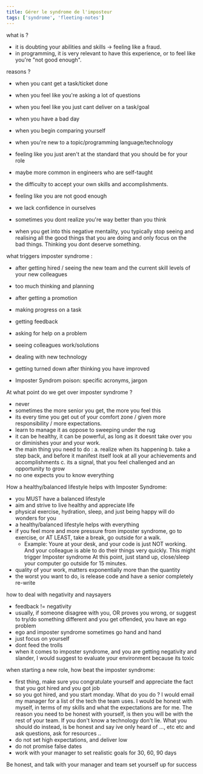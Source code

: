 ```yaml
---
title: Gérer le syndrome de l'imposteur
tags: ['syndrome', 'fleeting-notes']
---
```


what is ?
- it is doubting your abilities and skills -> feeling like a fraud.
- in programming, it is very relevant to have this experience, or to feel like you're "not good enough".

reasons ? 
- when you cant get a task/ticket done
- when you feel like you're asking a lot of questions
- when you feel like you just cant deliver on a task/goal
- when you have a bad day
- when you begin comparing yourself
- when you're new to a topic/programming language/technology
- feeling like you just aren't at the standard that you should be for your role
- maybe more common in engineers who are self-taught
- the difficulty to accept your own skills and accomplishments.
- feeling like you are not good enough
- we lack confidence in ourselves 
- sometimes you dont realize you're way better than you think


- when you get into this negative mentality, you typically stop seeing and realising all the good things that you are doing and only focus on the bad things. Thinking you dont deserve something.

what triggers imposter syndrome : 
- after getting hired / seeing the new team and the current skill levels of your new colleagues
- too much thinking and planning
- after getting a promotion
- making progress on a task
- getting feedback
- asking for help on a problem
- seeing colleagues work/solutions
- dealing with new technology
- getting turned down after thinking you have improved


- Imposter Syndrom poison: specific acronyms, jargon 


At what point do we get over imposter syndrome ?
- never 
- sometimes the more senior you get, the more you feel this 
- its every time you get out of your comfort zone / given more responsibility / more expectations. 
- learn to manage it as oppose to sweeping under the rug
- it can be healthy, it can be powerful, as long as it doesnt take over you or diminishes your and your work.
- the main thing you need to do : 
	a. realize when its happening
	b. take a step back, and before it manifest itself look at all your achievements and accomplishments
	c. its a signal, that you feel challenged and an opportunity to grow
- no one expects you to know everything

How a healthy/balanced lifestyle helps with Imposter Syndrome:
- you MUST have a balanced lifestyle
- aim and strive to live healthy and appreciate life
- physical exercise, hydration, sleep, and just being happy will do wonders for you
- a healthy/balanced lifestyle helps with everything
- if you feel more and more pressure from imposter syndrome, go to exercise, or AT LEAST, take a break, go outside for a walk.
	- Example: 
		Youre at your desk, and your code is just NOT working. And your colleague is able to do their things very quickly. This might trigger Imposter syndrome At this point, just stand up, close/sleep your computer go outside for 15 minutes.
- quality of your work, matters exponentially more than the quantity
- the worst you want to do, is release code and have a senior completely re-write

how to deal with negativity and naysayers
- feedback != negativity
- usually, if someone disagree with you, OR proves you wrong, or suggest to try/do something different and you get offended, you have an ego problem
- ego and imposter syndrome sometimes go hand and hand
- just focus on yourself
- dont feed the trolls
- when it comes to imposter syndrome, and you are getting negativity and slander, I would suggest to evaluate your environment because its toxic

when starting a new role, how beat the imposter syndrome:
- first thing, make sure you congratulate yourself and appreciate the fact that you got hired and you got job
- so you got hired, and you start monday. What do you do ?
I would email my manager for a list of the tech the team uses.
I would be honest with myself, in terms of my skills and what the expectations are for me. 
The reason you need to be honest with yourself, is then you will be with the rest of your team.
If you don't know a technology don't lie. What you should do instead, is be honest and say ive only heard of ..., etc etc and ask questions, ask for resources ..
- do not set high expectations, and deliver low
- do not promise false dates
- work with your manager to set realistic goals for 30, 60, 90 days

Be honest, and talk with your manager and team set yourself up for success